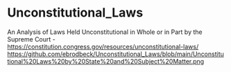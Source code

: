 # Unconstitutional_Laws
An Analysis of Laws Held Unconstitutional in Whole or in Part by the Supreme Court - https://constitution.congress.gov/resources/unconstitutional-laws/
https://github.com/ebrodbeck/Unconstitutional_Laws/blob/main/Unconstitutional%20Laws%20by%20State%20and%20Subject%20Matter.png
